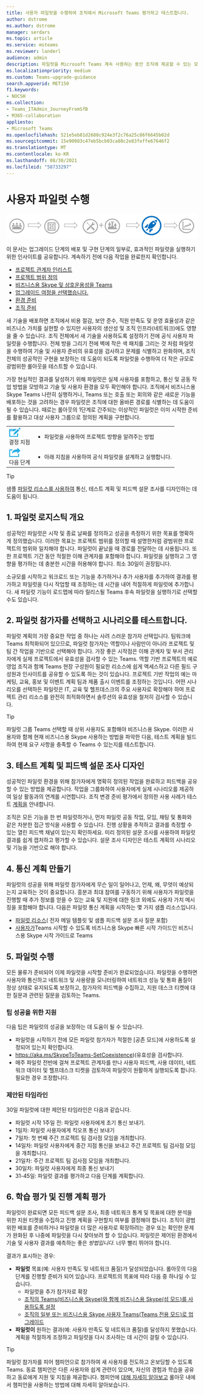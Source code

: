```yaml
---
title: 사용자 파일럿을 수행하여 조직에서 Microsoft Teams 평가하고 테스트합니다.
author: dstrome
ms.author: dstrome
manager: serdars
ms.topic: article
ms.service: msteams
ms.reviewer: landerl
audience: admin
description: 파일럿을 Microsoft Teams 계속 사용하는 동안 조직에 제공할 수 있는 모든 Teams 탐색하기 위한 비즈니스용 Skype
ms.localizationpriority: medium
ms.custom: Teams-upgrade-guidance
search.appverid: MET150
f1.keywords:
- NOCSH
ms.collection:
- Teams_ITAdmin_JourneyFromSfB
- M365-collaboration
appliesto:
- Microsoft Teams
ms.openlocfilehash: 521e5eb81d2688c924e3f2c76a25c86f6645b02d
ms.sourcegitcommit: 15e90083c47eb5bcb03ca80c2e83feffe67646f2
ms.translationtype: MT
ms.contentlocale: ko-KR
ms.lasthandoff: 08/30/2021
ms.locfileid: "58733297"
---
```

# <a name="conduct-a-user-pilot"></a>사용자 파일럿 수행

![배포 및 구현을 강조 표시하는 업그레이드 여정 다이어그램입니다.](media/upgrade-banner-deployment.png "배포 및 구현 단계에 주안점 있는 업그레이드 여정의 단계")

이 문서는 업그레이드 단계의 배포 및 구현 단계의 일부로, 효과적인 파일럿을 실행하기 위한 인사이트를 공유합니다. 계속하기 전에 다음 작업을 완료한지 확인합니다.

- [프로젝트 관계자 인리스트](upgrade-enlist-stakeholders.md)
- [프로젝트 범위 정의](./upgrade-define-project-scope.md)
- [비즈니스용 Skype 및 상호운용성을 Teams](./teams-and-skypeforbusiness-coexistence-and-interoperability.md)
- [업그레이드 여정을 선택했습니다.](upgrade-and-coexistence-of-skypeforbusiness-and-teams.md)
- [환경 준비](./upgrade-prepare-environment.md)
- [조직 준비](./upgrade-prepare-organization.md)

새 기술을 배포하면 조직에서 비용 절감, 보안 준수, 직원 만족도 및 운영 효율성과 같은 비즈니스 가치를 실현할 수 있지만 사용자의 생산성 및 조직 인프라(네트워크)에도 영향을 줄 수 있습니다. 조직 전체에서 새 기술을 사용하도록 설정하기 전에 공식 사용자 파일럿을 수행합니다. 전체 방을 그리기 전에 벽에 작은 색 패치를 그리는 것 처럼 파일럿을 수행하여 기술 및 사용자 준비의 유효성을 검사하고 문제를 식별하고 완화하며, 조직 전체의 성공적인 구현을 보장하는 데 도움이 되도록 파일럿을 수행하여 더 작은 규모로 광범위한 롤아웃을 테스트할 수 있습니다.

가장 현실적인 결과를 달성하기 위해 파일럿은 실제 사용자를 포함하고, 통신 및 공동 작업 방법을 모방하고 기술 및 사용자 환경을 모두 확인해야 합니다. 조직에서 비즈니스용 Skype Teams 나란히 실행하거나, Teams 또는 호출 또는 회의와 같은 새로운 기능을 배포하는 것을 고려하는 경우 파일럿은 조직에 대한 올바른 경로를 식별하는 데 도움이 될 수 있습니다. 때로는 롤아웃의 1단계로 간주되는 이상적인 파일럿은 이미 시작한 준비를 활용하고 대상 사용자 그룹으로 정의된 계획을 구현합니다.

| | |
|---|---|
| ![결정 지점을 표시하는 아이콘입니다.](media/audio_conferencing_image7.png) <br/>결정 지점|<ul><li>파일럿을 사용하여 프로젝트 방향을 알려주는 방법</li></ul> |
| ![다음 단계를 표시하는 아이콘입니다.](media/audio_conferencing_image9.png)<br/>다음 단계|<ul><li>아래 지침을 사용하여 공식 파일럿을 설계하고 실행합니다.</li></ul>|

> [!Tip]
> 샘플 [파일럿 리소스를 사용하여](https://aka.ms/UpgradeSuccessKit) 통신, 테스트 계획 및 피드백 설문 조사를 디자인하는 데 도움이 됩니다.

## <a name="1-outline-pilot-logistics"></a>1. 파일럿 로지스틱 개요

성공적인 파일럿은 시작 및 종료 [](upgrade-define-project-scope.md#project-goals) 날짜를 정의하고 성공을 측정하기 위한 목표를 명확하게 정의했습니다. 이러한 목표는 프로젝트 범위를 정의할 때 설명한처럼 광범위한 [](upgrade-define-project-scope.md)프로젝트의 범위와 일치해야 합니다. 파일럿이 끝났을 때 경로를 전달하는 데 사용됩니다. 또한 프로젝트 기간 동안 적절한 이해 관계자를 포함해야 합니다. 파일럿을 실행하고 그 영향을 평가하는 데 충분한 시간을 허용해야 합니다. 최소 30일이 권장됩니다.

소규모를 시작하고 워크로드 또는 기능을 추가하거나 추가 사용자를 추가하여 결과를 평가하고 파일럿을 다시 작업할 때 조정하는 데 시간을 내어 적절하게 파일럿에 추가합니다. 새 파일럿 기능이 로드맵에 따라 릴리스될 Teams 후속 파일럿을 실행하기로 선택할 수도 있습니다.

## <a name="2-select-your-pilot-participants-and-test-scenarios"></a>2. 파일럿 참가자를 선택하고 시나리오를 테스트합니다.

파일럿 계획의 가장 중요한 작업 중 하나는 사려 스러운 참가자 선택입니다. 팀워크에 Teams 최적화되어 있으므로, 파일럿 참가자는 역할이나 사람만이 아니라 프로젝트 및 팀 간 작업을 기반으로 선택해야 합니다. 가장 좋은 시작점은 이해 관계자 및 부서 관리자에게 실제 프로젝트에서 유효성을 검사할 수 있는 Teams. 역할 기반 프로젝트의 예로 영업 조직과 함께 Teams 현장 구성원이 필요한 리소스에 쉽게 액세스하고 다른 필드 구성원과 인사이트를 공유할 수 있도록 하는 것이 있습니다. 프로젝트 기반 작업의 예는 마케팅, 교육, 홍보 및 이벤트 계획 팀과 제품 출시 이벤트를 조정하는 것입니다. 어떤 시나리오를 선택하든 파일럿은 IT, 교육 및 헬프데스크의 주요 사용자로 확장해야 하여 프로젝트 관리 리소스를 완전히 최적화하면서 솔루션의 유효성을 철저히 검사할 수 있습니다.

> [!Tip]
> 파일럿 그룹 Teams 선택할 때 상위 사용자도 포함해야 비즈니스용 Skype. 이러한 사용자와 함께 현재 비즈니스용 Skype 사용하는 방법을 파악한 다음, 테스트 계획을 빌드하여 현재 요구 사항을 충족할 수 Teams 수 있는지를 테스트합니다.

## <a name="3-design-your-test-plan-and-feedback-survey"></a>3. 테스트 계획 및 피드백 설문 조사 디자인

성공적인 파일럿 환경을 위해 참가자에게 명확히 정의된 작업을 완료하고 피드백을 공유할 수 있는 방법을 제공합니다. 작업을 그룹화하여 사용자에게 실제 시나리오를 제공하여 일상 활동과의 연계를 시연합니다. 조직 변경 준비 평가에서 정의한 사용 사례가 테스트 [계획을](./upgrade-org-change-readiness.md) 안내합니다.

조직은 모든 기능을 한 번 파일럿하거나, 먼저 파일럿 공동 작업, 모임, 채팅 및 통화와 같은 차분한 접근 방식을 사용할 수 있습니다. 진행 상황을 추적하고 결과를 측정할 수 있는 열린 피드백 채널이 있는지 확인하세요. 미리 정의된 설문 조사를 사용하여 파일럿 결과를 쉽게 캡처하고 평가할 수 있습니다. 설문 조사 디자인은 테스트 계획의 시나리오 및 기능을 기반으로 해야 합니다.

## <a name="4-create-your-communications-plan"></a>4. 통신 계획 만들기

파일럿의 성공을 위해 파일럿 참가자에게 무슨 일이 일어나고, 언제, 왜, 무엇이 예상되는지 교육하는 것이 중요합니다. 흥분과 최대 참여를 구동하기 위해 사용자가 파일럿을 진행할 때 추가 정보를 얻을 수 있는 교육 및 지원에 대한 링크 외에도 사용자 가치 메시징을 포함해야 합니다. 다음은 파일럿 통신 계획을 시작하는 몇 가지 샘플 리소스입니다.

- [파일럿 리소스](https://aka.ms/UpgradeSuccessKit)( 전자 메일 템플릿 및 샘플 피드백 설문 조사 질문 포함)
- [사용자가](https://support.office.com/article/Switch-to-Teams-from-Skype-for-Business-6295a0ae-4e8e-4bba-a100-64cc951cc964)Teams 시작할 수 있도록 비즈니스용 Skype 빠른 시작 가이드인 비즈니스용 Skype 시작 가이드로 Teams

## <a name="5-conduct-your-pilot"></a>5. 파일럿 수행

모든 물류가 준비되어 이제 파일럿을 시작할 준비가 완료되었습니다. 파일럿을 수행하면 사용자와 통신하고 네트워크 및 사용량을 모니터링하여 네트워크 성능 및 통화 품질이 정상 상태로 유지되도록 보장하고, 참가자의 피드백을 수집하고, 지원 데스크 티켓에 대한 질문과 관련된 질문을 검토하는 Teams.

### <a name="tips-for-pilot-success"></a>팁 성공을 위한 지원

다음 팁은 파일럿의 성공을 보장하는 데 도움이 될 수 있습니다.

- 파일럿을 시작하기 전에 모든 파일럿 참가자가 적절한 [공존 모드]에 사용하도록 설정되어 있는지 확인합니다.
- https://aka.ms/SkypeToTeams-SetCoexistence)(유효성을 검사합니다.
- 매주 파일럿 전반에 걸쳐 프로젝트 관계자를 만나 사용자 피드백, 사용 데이터, 네트워크 데이터 및 헬프데스크 티켓을 검토하여 파일럿이 원활하게 실행되도록 합니다. 필요한 경우 조정합니다.

### <a name="suggested-timeline"></a>제안된 타임라인

30일 파일럿에 대한 제안된 타임라인은 다음과 같습니다.

- 파일럿 시작 1주일 전: 파일럿 사용자에게 초기 통신 보내기.
- 1일차: 파일럿 사용자에게 킥오프 통신 보내기
- 7일차: 첫 번째 주간 프로젝트 팀 검사점 모임을 개최합니다.
- 14일차: 파일럿 사용자에게 중간 지점 통신을 보내고 주간 프로젝트 팀 검사점 모임을 개최합니다.
- 21일차: 주간 프로젝트 팀 검사점 모임을 개최합니다.
- 30일차: 파일럿 사용자에게 최종 통신 보내기
- 31-45일: 파일럿 결과를 평가하고 다음 단계를 계획합니다.

## <a name="6-assess-learnings-and-evaluate-your-go-forward-plan"></a>6. 학습 평가 및 진행 계획 평가

파일럿이 완료되면 모든 피드백 설문 조사, 최종 네트워크 통계 및 목표에 대한 분석을 위한 지원 티켓을 수집하고 진행 계획을 구현할지 여부를 결정해야 합니다. 조직이 광범위한 배포를 준비하거나 파일럿을 더 많은 사용자로 확장하려는 경우 또는 확인한 문제가 완화된 후 나중에 파일럿을 다시 찾아보려 할 수 있습니다. 파일럿은 제어된 환경에서 기술 및 사용자 결과를 예측하는 좋은 _방법입니다._ 너무 빨리 뛰어야 합니다.

결과가 표시하는 경우:

- **파일럿** 목표(예: 사용자 만족도 및 네트워크 품질)가 달성되었습니다. 롤아웃의 다음 단계를 진행할 준비가 되어 있습니다. 프로젝트의 목표에 따라 다음 중 하나일 수 있습니다.
  - 파일럿을 추가 참가자로 확장
  - [조직의 Teams(비즈니스용 Skype)와 함께 비즈니스용 Skype(섬 모드)를 사용하도록 설정](./setting-your-coexistence-and-upgrade-settings.md)
  - [조직의 일부 또는 비즈니스용 Skype 사용자 Teams(Teams 전용 모드)로 업그레이드](./setting-your-coexistence-and-upgrade-settings.md)
- **파일럿이** 원하는 결과(예: 사용자 만족도 및 네트워크 품질)를 달성하지 못했습니다. 계획을 적절하게 조정하고 파일럿을 다시 조사하는 데 시간이 걸릴 수 있습니다.

> [!Tip]
> 파일럿 참가자를 피어 챔피언으로 참가하여 새 사용자를 전도하고 온보딩할 수 있도록 Teams. 동료 챔피언은 다른 사용자와 쉽게 관련이 있으며, 자신의 경험과 학습을 공유하고 동료에게 지원 및 지침을 제공합니다. 챔피언에 [대해 자세히 알아보고](https://go.microsoft.com/fwlink/?linkid=859068) 롤아웃 내에서 챔피언을 사용하는 방법에 대해 자세히 알아보습니다.